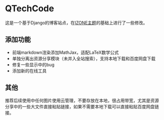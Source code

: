 # QTechCode
 
这是一个基于Django的博客站点，在[IZONE主题](https://github.com/Hopetree/izone)的基础上进行了一些修改。

## 添加功能

- 前端markdown渲染添加MathJax，适配LaTeX数学公式
- 单独分离出资源分享模块（未并入全站搜索），支持本地下载和百度网盘下载
- 修复一些显示中的bug
- 添加新的在线工具

## 其他

推荐后续使用中任何图片使用云管理，不要存放在本地，很占用带宽，尤其是资源分享中的一些大文件直接粘贴链接，如果不需要本地下载可以直接粘贴百度网盘链接。